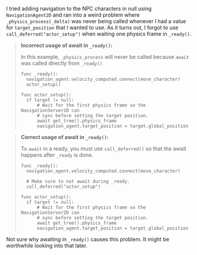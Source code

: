 I tried adding navigation to the NPC characters in null using `NavigationAgent2D` and ran into a weird problem where `_physics_process(_delta)` was never being called whenever I had a value for `target_position` that I wanted to use. As it turns out, I forgot to use `call_deferred("actor_setup")` when waiting one physics frame in `_ready()`.

> **Incorrect usage of await in `_ready()`:**
>
> In this example, `_physics_process` will never be called because `await` was called directly from `_ready()`
> ```gdscript
> func _ready():
> 	navigation_agent.velocity_computed.connect(move_character)
> 	actor_setup()
>
> func actor_setup():
> 	if target != null:
> 		# Wait for the first physics frame so the NavigationServer2D can
> 		# sync before setting the target position.
> 		await get_tree().physics_frame
> 		navigation_agent.target_position = target.global_position
> ```

> **Correct usage of await in `_ready()`:**
>
> To `await` in a ready, you must use `call_deferred()` so that the await happens after `_ready` is done.
> ```gdscript
> func _ready():
> 	navigation_agent.velocity_computed.connect(move_character)
> 
> 	# Make sure to not await during _ready.
> 	call_deferred("actor_setup")
>
> func actor_setup():
> 	if target != null:
> 		# Wait for the first physics frame so the NavigationServer2D can
> 		# sync before setting the target position.
> 		await get_tree().physics_frame
> 		navigation_agent.target_position = target.global_position
> ```

Not sure why awaiting in `_ready()` causes this problem. It might be worthwhile looking into that later.
